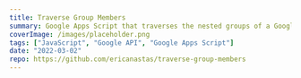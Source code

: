 ```yaml
---
title: Traverse Group Members
summary: Google Apps Script that traverses the nested groups of a Google Group generates a GSheet report of all the members.
coverImage: /images/placeholder.png
tags: ["JavaScript", "Google API", "Google Apps Script"]
date: "2022-03-02"
repo: https://github.com/ericanastas/traverse-group-members
---
```

